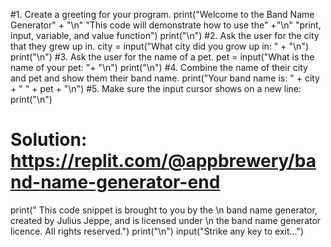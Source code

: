 #1. Create a greeting for your program.
print("Welcome to the Band Name Generator" + "\n"
"This code will demonstrate how to use the" +"\n"
"print, input, variable, and value function")
print("\n")
#2. Ask the user for the city that they grew up in.
city = input("What city did you grow up in: " + "\n")
print("\n")
#3. Ask the user for the name of a pet.
pet = input("What is the name of your pet: "+ "\n")
print("\n")
#4. Combine the name of their city and pet and show them their band name.
print("Your band name is: " + city + " " + pet + "\n")
#5. Make sure the input cursor shows on a new line:
print("\n")
# Solution: https://replit.com/@appbrewery/band-name-generator-end
print(" This code snippet is brought to you by the \n band name generator, created by Julius Jeppe, and is licensed under \n the band name generator licence. All rights reserved.")
print("\n")
input("Strike any key to exit...")
